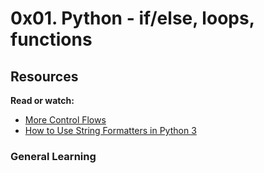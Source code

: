 # 0x01. Python - if/else, loops, functions

## Resources

**Read or watch:**

* [More Control Flows](https://www.docs.python.org/3/tutorial/controlflow.html)
* [How to Use String Formatters in Python 3](https://www.digitalocean.com/community/tutorials/how-to-use-string-formatters-in-python)

### General Learning
